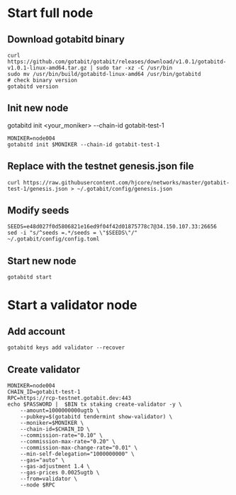 # Start full node
## Download gotabitd binary
```
curl https://github.com/gotabit/gotabit/releases/download/v1.0.1/gotabitd-v1.0.1-linux-amd64.tar.gz | sudo tar -xz -C /usr/bin
sudo mv /usr/bin/build/gotabitd-linux-amd64 /usr/bin/gotabitd
# check binary version
gotabitd version 
```

##  Init new node
gotabitd init <your_moniker> --chain-id gotabit-test-1
```
MONIKER=node004
gotabitd init $MONIKER --chain-id gotabit-test-1
```

## Replace with the testnet genesis.json file
```
curl https://raw.githubusercontent.com/hjcore/networks/master/gotabit-test-1/genesis.json > ~/.gotabit/config/genesis.json
```

## Modify seeds
```
SEEDS=e48d027f0d5806821e16ed9f04f42d01875778c7@34.150.107.33:26656
sed -i "s/^seeds =.*/seeds = \"$SEEDS\"/" ~/.gotabit/config/config.toml
```

## Start new node
```
gotabitd start
```

# Start a validator node
## Add account
```
gotabitd keys add validator --recover
```

## Create validator
```
MONIKER=node004
CHAIN_ID=gotabit-test-1
RPC=https://rcp-testnet.gotabit.dev:443
echo $PASSWORD |  $BIN tx staking create-validator -y \
	--amount=1000000000ugtb \
	--pubkey=$(gotabitd tendermint show-validator) \
	--moniker=$MONIKER \
	--chain-id=$CHAIN_ID \
	--commission-rate="0.10" \
	--commission-max-rate="0.20" \
	--commission-max-change-rate="0.01" \
	--min-self-delegation="1000000000" \
	--gas="auto" \
	--gas-adjustment 1.4 \
	--gas-prices 0.0025ugtb \
	--from=validator \
	--node $RPC
```
